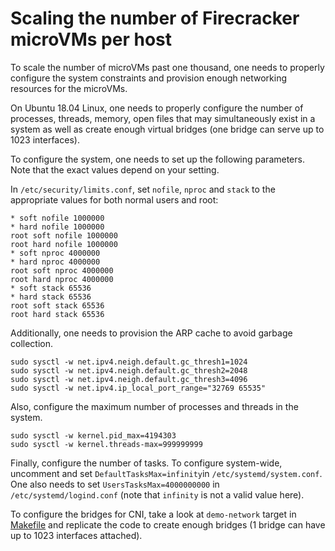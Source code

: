 # Scaling the number of Firecracker microVMs per host

To scale the number of microVMs past one thousand, one needs to properly configure 
the system constraints and provision enough networking resources for the microVMs.

On Ubuntu 18.04 Linux, one needs to properly configure the number of processes, threads, memory, 
open files that may simultaneously exist in a system as well as create enough 
virtual bridges (one bridge can serve up to 1023 interfaces).

To configure the system, one needs to set up the following parameters. 
Note that the exact values depend on your setting.

In `/etc/security/limits.conf`, set `nofile`, `nproc` and `stack` to the 
appropriate values for both normal users and root:
```
* soft nofile 1000000
* hard nofile 1000000
root soft nofile 1000000
root hard nofile 1000000
* soft nproc 4000000
* hard nproc 4000000
root soft nproc 4000000
root hard nproc 4000000
* soft stack 65536
* hard stack 65536
root soft stack 65536
root hard stack 65536
```

Additionally, one needs to provision the ARP cache to avoid garbage collection.
```
sudo sysctl -w net.ipv4.neigh.default.gc_thresh1=1024
sudo sysctl -w net.ipv4.neigh.default.gc_thresh2=2048
sudo sysctl -w net.ipv4.neigh.default.gc_thresh3=4096
sudo sysctl -w net.ipv4.ip_local_port_range="32769 65535"
```

Also, configure the maximum number of processes and threads in the system.
```
sudo sysctl -w kernel.pid_max=4194303
sudo sysctl -w kernel.threads-max=999999999
```

Finally, configure the number of tasks. 
To configure system-wide, uncomment and set `DefaultTasksMax=infinity`in `/etc/systemd/system.conf`.
One also needs to set `UsersTasksMax=4000000000` in `/etc/systemd/logind.conf` 
(note that `infinity` is not a valid value here).

To configure the bridges for CNI, take a look at `demo-network` target in [Makefile](https://github.com/firecracker-microvm/firecracker-containerd/blob/main/Makefile)
and replicate the code to create enough bridges (1 bridge can have up to 1023 interfaces attached).
